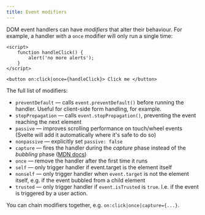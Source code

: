 ```yaml
---
title: Event modifiers
---
```


DOM event handlers can have _modifiers_ that alter their behaviour. For example, a handler with a `once` modifier will only run a single time:

```svelte
<script>
	function handleClick() {
		alert('no more alerts');
	}
</script>

<button on:click|once={handleClick}> Click me </button>
```

The full list of modifiers:

- `preventDefault` — calls `event.preventDefault()` before running the handler. Useful for client-side form handling, for example.
- `stopPropagation` — calls `event.stopPropagation()`, preventing the event reaching the next element
- `passive` — improves scrolling performance on touch/wheel events (Svelte will add it automatically where it's safe to do so)
- `nonpassive` — explicitly set `passive: false`
- `capture` — fires the handler during the _capture_ phase instead of the _bubbling_ phase ([MDN docs](https://developer.mozilla.org/en-US/docs/Learn/JavaScript/Building_blocks/Events#Event_bubbling_and_capture))
- `once` — remove the handler after the first time it runs
- `self` — only trigger handler if event.target is the element itself
- `nonself` —  only trigger handler when `event.target` is not the element itself, e.g. if the event bubbled from a child element
- `trusted` — only trigger handler if `event.isTrusted` is `true`. I.e. if the event is triggered by a user action.

You can chain modifiers together, e.g. `on:click|once|capture={...}`.
